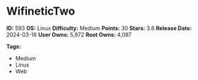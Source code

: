 # WifineticTwo

**ID:** 593
**OS:** Linux
**Difficulty:** Medium
**Points:** 30
**Stars:** 3.6
**Release Date:** 2024-03-16
**User Owns:** 5,972
**Root Owns:** 4,097

**Tags:**
- Medium
- Linux
- Web

